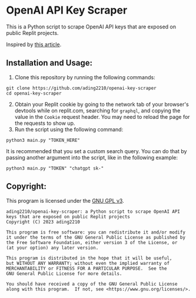 # OpenAI API Key Scraper

This is a Python script to scrape OpenAI API keys that are exposed on public Replit projects. 

Inspired by [this article](https://www.vice.com/en/article/93kkky/people-pirating-gpt4-scraping-openai-api-keys).

## Installation and Usage:
1. Clone this repository by running the following commands:
```
git clone https://github.com/ading2210/openai-key-scraper
cd openai-key-scraper
```
2. Obtain your Replit cookie by going to the network tab of your browser's devtools while on replit.com, searching for `graphql`, and copying the value in the `Cookie` request header. You may need to reload the page for the requests to show up.
3. Run the script using the following command:
```
python3 main.py "TOKEN_HERE"
```

It is recommended that you set a custom search query. You can do that by passing another argument into the script, like in the following example:
```
python3 main.py "TOKEN" "chatgpt sk-"
```

## Copyright:
This program is licensed under the [GNU GPL v3](https://www.gnu.org/licenses/gpl-3.0.txt).

```
ading2210/openai-key-scraper: a Python script to scrape OpenAI API keys that are exposed on public Replit projects
Copyright (C) 2023 ading2210

This program is free software: you can redistribute it and/or modify
it under the terms of the GNU General Public License as published by
the Free Software Foundation, either version 3 of the License, or
(at your option) any later version.

This program is distributed in the hope that it will be useful,
but WITHOUT ANY WARRANTY; without even the implied warranty of
MERCHANTABILITY or FITNESS FOR A PARTICULAR PURPOSE.  See the
GNU General Public License for more details.

You should have received a copy of the GNU General Public License
along with this program.  If not, see <https://www.gnu.org/licenses/>.
```